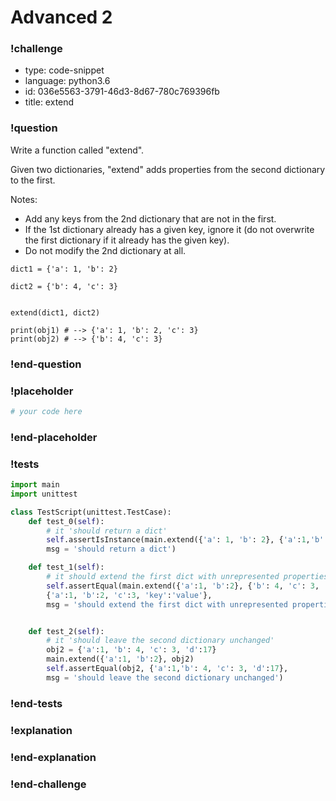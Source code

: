# Advanced 2

### !challenge

* type: code-snippet
* language: python3.6
* id: 036e5563-3791-46d3-8d67-780c769396fb
* title: extend

### !question

Write a function called "extend".

Given two dictionaries, "extend" adds properties from the second dictionary to the first.

Notes:
* Add any keys from the 2nd dictionary that are not in the first.
* If the 1st dictionary already has a given key, ignore it (do not overwrite the first dictionary if it already has the given key).
* Do not modify the 2nd dictionary at all.

```
dict1 = {'a': 1, 'b': 2}

dict2 = {'b': 4, 'c': 3}


extend(dict1, dict2)

print(obj1) # --> {'a': 1, 'b': 2, 'c': 3}
print(obj2) # --> {'b': 4, 'c': 3}
```

### !end-question

### !placeholder

```python
# your code here

```

### !end-placeholder

### !tests

```python
import main
import unittest

class TestScript(unittest.TestCase):
    def test_0(self):
        # it 'should return a dict'
        self.assertIsInstance(main.extend({'a': 1, 'b': 2}, {'a':1,'b': 4, 'c': 3, 'd':17}), dict,
        msg = 'should return a dict')

    def test_1(self):
        # it should extend the first dict with unrepresented properties from the second object
        self.assertEqual(main.extend({'a':1, 'b':2}, {'b': 4, 'c': 3, 'key':'value'}),
        {'a':1, 'b':2, 'c':3, 'key':'value'},
        msg = 'should extend the first dict with unrepresented properties from the second dict')


    def test_2(self):
        # it 'should leave the second dictionary unchanged'
        obj2 = {'a':1, 'b': 4, 'c': 3, 'd':17}
        main.extend({'a':1, 'b':2}, obj2)
        self.assertEqual(obj2, {'a':1,'b': 4, 'c': 3, 'd':17},
        msg = 'should leave the second dictionary unchanged')

```

### !end-tests

### !explanation

### !end-explanation

### !end-challenge
